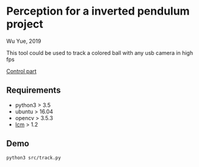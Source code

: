 # Perception for a inverted pendulum project

Wu Yue, 2019

This tool could be used to track a colored ball with any usb camera in high fps


[Control part](https://github.com/voyager1998/mecanumControl)

## Requirements
- python3 > 3.5
- ubuntu > 16.04
- opencv > 3.5.3
- [lcm](https://lcm-proj.github.io/) > 1.2

## Demo
```
python3 src/track.py
```
